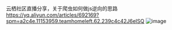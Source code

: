云栖社区直播分享，关于爬虫如何做js逆向的思路
https://yq.aliyun.com/articles/692169?spm=a2c4e.11153959.teamhomeleft.62.239c4c42J6eISQ
![image](https://github.com/xiaxichen/zh_login/images/dingding.jpeg)